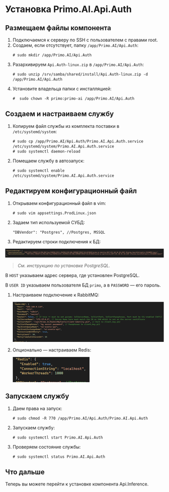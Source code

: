 # Установка Primo.AI.Api.Auth


## Размещаем файлы компонента

1. Подключаемся к серверу по SSH с пользователем с правами root. 
1. Создаем, если отсутствует, папку `/app/Primo.AI/Api.Auth`:
   ```
   # sudo mkdir /app/Primo.AI/Api.Auth
   ```
1. Разархивируем `Api.Auth-linux.zip` в `/app/Primo.AI/Api.Auth`:	
   ```
   # sudo unzip /srv/samba/shared/install/Api.Auth-linux.zip -d /app/Primo.AI/Api.Auth
   ```
1. Установите владельца папки с инсталляцией:
   ```
   #  sudo chown -R primo:primo-ai /app/Primo.AI/Api.Auth
   ```

## Создаем и настраиваем службу
	 
1. Копируем файл службы из комплекта поставки в `/etc/systemd/system`:
   ```
   # sudo cp /app/Primo.AI/Api.Auth/Primo.AI.Api.Auth.service /etc/systemd/system/Primo.AI.Api.Auth.service
   # sudo systemctl daemon-reload
   ```
1. Помещаем службу в автозапуск:	
   ```
   # sudo systemctl enable /etc/systemd/system/Primo.AI.Api.Auth.service
   ```
	

## Редактируем конфигурационный файл

1. Открываем конфигурационный файл в vim:
   ```
   # sudo vim appsettings.ProdLinux.json
   ```
1. Задаем тип используемой СУБД:
    ```
    "DBVendor": "Postgres", //Postgres, MSSQL
    ```
 1. Редактируем строки подключения к БД:

   ![](<../../../../.gitbook/assets1/primo-ai/install/auth/auth-1.png>)
   
   > *Cм. инструкцию по установке PostgreSQL.*

   В `HOST` указываем адрес сервера, где установлен PostgreSQL.	

   В `USER ID` указываем пользователя БД `primo`, а в `PASSWORD` — его пароль.

1. Настраиваем подключение к RabbitMQ:

   ![](<../../../../.gitbook/assets1/primo-ai/install/auth/auth-2.png>)

1. Опционально — настраиваем Redis:
 
   ![](<../../../../.gitbook/assets1/primo-ai/install/auth/auth-3.png>)


## Запускаем службу

1. Даем права на запуск:

   ```
   # sudo chmod -R 770 /app/Primo.AI/Api.Auth/Primo.AI.Api.Auth
   ```
1. Запускаем службу:
   ```
   # sudo systemctl start Primo.AI.Api.Auth
   ```
1. Проверяем состояние службы:
   ```
   # sudo systemctl status Primo.AI.Api.Auth
   ```

## Что дальше

Теперь вы можете перейти к установке компонента Api.Inference.
